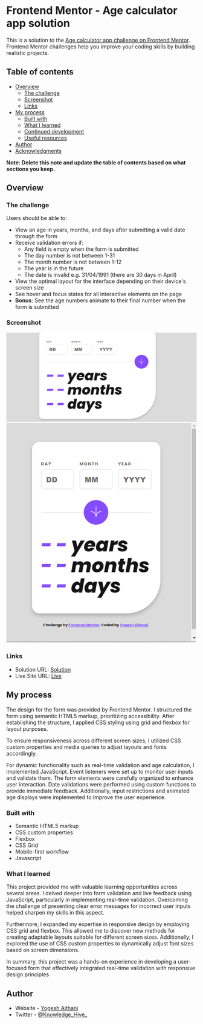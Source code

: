 # Frontend Mentor - Age calculator app solution

This is a solution to the [Age calculator app challenge on Frontend Mentor](https://www.frontendmentor.io/challenges/age-calculator-app-dF9DFFpj-Q). Frontend Mentor challenges help you improve your coding skills by building realistic projects. 

## Table of contents

- [Overview](#overview)
  - [The challenge](#the-challenge)
  - [Screenshot](#screenshot)
  - [Links](#links)
- [My process](#my-process)
  - [Built with](#built-with)
  - [What I learned](#what-i-learned)
  - [Continued development](#continued-development)
  - [Useful resources](#useful-resources)
- [Author](#author)
- [Acknowledgments](#acknowledgments)

**Note: Delete this note and update the table of contents based on what sections you keep.**

## Overview

### The challenge

Users should be able to:

- View an age in years, months, and days after submitting a valid date through the form
- Receive validation errors if:
  - Any field is empty when the form is submitted
  - The day number is not between 1-31
  - The month number is not between 1-12
  - The year is in the future
  - The date is invalid e.g. 31/04/1991 (there are 30 days in April)
- View the optimal layout for the interface depending on their device's screen size
- See hover and focus states for all interactive elements on the page
- **Bonus**: See the age numbers animate to their final number when the form is submitted

### Screenshot

![](./desktop.png)
![](./mobile.png)







### Links

- Solution URL: [Solution](https://github.com/yogi04-ait/AGE-CALCULATOR-APP-MAIN)
- Live Site URL: [Live](https://your-live-site-url.com)

## My process
The design for the form was provided by Frontend Mentor. I structured the form using semantic HTML5 markup, prioritizing accessibility. After establishing the structure, I applied CSS styling using grid and flexbox for layout purposes.

To ensure responsiveness across different screen sizes, I utilized CSS custom properties and media queries to adjust layouts and fonts accordingly.

For dynamic functionality such as real-time validation and age calculation, I implemented JavaScript. Event listeners were set up to monitor user inputs and validate them. The form elements were carefully organized to enhance user interaction. Date validations were performed using custom functions to provide immediate feedback. Additionally, input restrictions and animated age displays were implemented to improve the user experience.

### Built with

- Semantic HTML5 markup
- CSS custom properties
- Flexbox
- CSS Grid
- Mobile-first workflow
- Javascript


### What I learned

This project provided me with valuable learning opportunities across several areas. I delved deeper into form validation and live feedback using JavaScript, particularly in implementing real-time validation. Overcoming the challenge of presenting clear error messages for incorrect user inputs helped sharpen my skills in this aspect.

Furthermore, I expanded my expertise in responsive design by employing CSS grid and flexbox. This allowed me to discover new methods for creating adaptable layouts suitable for different screen sizes. Additionally, I explored the use of CSS custom properties to dynamically adjust font sizes based on screen dimensions.

In summary, this project was a hands-on experience in developing a user-focused form that effectively integrated real-time validation with responsive design principles


## Author

- Website - [Yogesh Aithani](https://aithani-yogesh.netlify.app/)
- Twitter - [@Knowledge_Hive_](https://www.twitter.com/Knowledge_Hive_)



